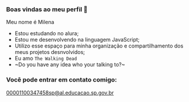 ### Boas vindas ao meu perfil 🧟

Meu nome é Milena

- Estou estudando no alura;
- Estou me desenvolvendo na linguagem JavaScript;
- Utilizo esse espaço para minha organização e compartilhamento dos meus projetos desnvolvidos;
- Eu amo `The Walking Dead`
- ~Do you have any idea who your talking to?~

### Você pode entrar em contato comigo:

00001100347458sp@al.educacao.sp.gov.br




